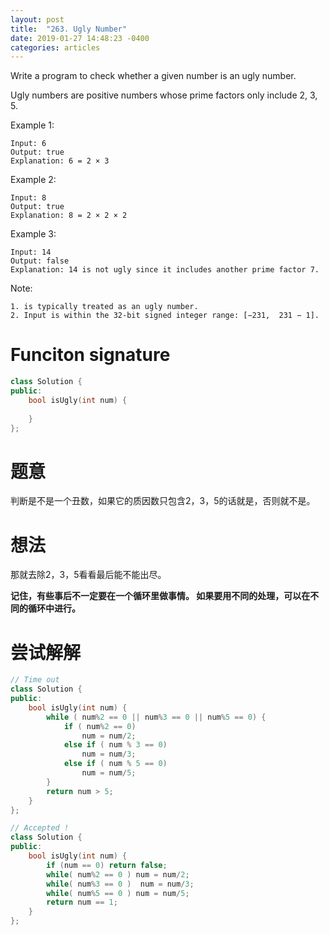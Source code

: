 ```yaml
---
layout: post
title:  "263. Ugly Number"
date: 2019-01-27 14:48:23 -0400
categories: articles
---
```

Write a program to check whether a given number is an ugly number.

Ugly numbers are positive numbers whose prime factors only include 2, 3, 5.

Example 1:
```
Input: 6
Output: true
Explanation: 6 = 2 × 3
```
Example 2:
```
Input: 8
Output: true
Explanation: 8 = 2 × 2 × 2
```
Example 3:
```
Input: 14
Output: false 
Explanation: 14 is not ugly since it includes another prime factor 7.
```
Note:
```
1. is typically treated as an ugly number.
2. Input is within the 32-bit signed integer range: [−231,  231 − 1].
```
# Funciton signature
```c++
class Solution {
public:
    bool isUgly(int num) {
        
    }
};
```
# 题意
判断是不是一个丑数，如果它的质因数只包含2，3，5的话就是，否则就不是。
# 想法
那就去除2，3，5看看最后能不能出尽。

__记住，有些事后不一定要在一个循环里做事情。
如果要用不同的处理，可以在不同的循环中进行。__
# 尝试解解
```c++
// Time out
class Solution {
public:
    bool isUgly(int num) {
    	while ( num%2 == 0 || num%3 == 0 || num%5 == 0) {
    		if ( num%2 == 0)
    			num = num/2;
    		else if ( num % 3 == 0)
    			num = num/3;
    		else if ( num % 5 == 0)
    			num = num/5;
    	}
    	return num > 5;
    }
};
```
```c++
// Accepted !
class Solution {
public:
    bool isUgly(int num) {
        if (num == 0) return false;
    	while( num%2 == 0 ) num = num/2;
        while( num%3 == 0 )  num = num/3;            
        while( num%5 == 0 ) num = num/5;
    	return num == 1;
    }
};
```
